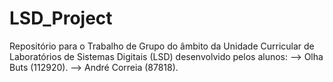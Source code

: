 # LSD_Project

Repositório para o Trabalho de Grupo do âmbito da Unidade Curricular de Laboratórios de Sistemas Digitais (LSD) desenvolvido pelos alunos:
--> Olha Buts (112920).
--> André Correia (87818).
